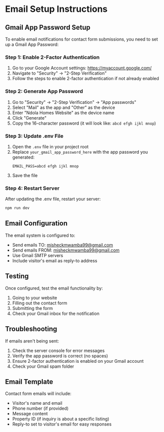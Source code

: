 # Email Setup Instructions

## Gmail App Password Setup

To enable email notifications for contact form submissions, you need to set up a Gmail App Password:

### Step 1: Enable 2-Factor Authentication
1. Go to your Google Account settings: https://myaccount.google.com/
2. Navigate to "Security" → "2-Step Verification"
3. Follow the steps to enable 2-factor authentication if not already enabled

### Step 2: Generate App Password
1. Go to "Security" → "2-Step Verification" → "App passwords"
2. Select "Mail" as the app and "Other" as the device
3. Enter "Ndola Homes Website" as the device name
4. Click "Generate"
5. Copy the 16-character password (it will look like: `abcd efgh ijkl mnop`)

### Step 3: Update .env File
1. Open the `.env` file in your project root
2. Replace `your_gmail_app_password_here` with the app password you generated:
   ```
   EMAIL_PASS=abcd efgh ijkl mnop
   ```
3. Save the file

### Step 4: Restart Server
After updating the .env file, restart your server:
```bash
npm run dev
```

## Email Configuration

The email system is configured to:
- Send emails TO: misheckmwamba99@gmail.com
- Send emails FROM: misheckmwamba99@gmail.com
- Use Gmail SMTP servers
- Include visitor's email as reply-to address

## Testing

Once configured, test the email functionality by:
1. Going to your website
2. Filling out the contact form
3. Submitting the form
4. Check your Gmail inbox for the notification

## Troubleshooting

If emails aren't being sent:
1. Check the server console for error messages
2. Verify the app password is correct (no spaces)
3. Ensure 2-factor authentication is enabled on your Gmail account
4. Check your Gmail spam folder

## Email Template

Contact form emails will include:
- Visitor's name and email
- Phone number (if provided)
- Message content
- Property ID (if inquiry is about a specific listing)
- Reply-to set to visitor's email for easy responses
